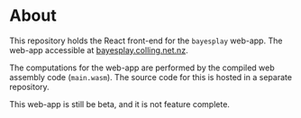 # About

This repository holds the React front-end for the `bayesplay` web-app. The web-app accessible at [bayesplay.colling.net.nz](https://bayesplay.colling.net.nz).

The computations for the web-app are performed by the compiled web assembly code (`main.wasm`). The source code for this is hosted in a separate repository.

This web-app is still be beta, and it is not feature complete.
